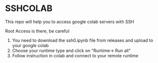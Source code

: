 # SSHCOLAB
This repo will help you to access google colab servers with SSH

Root Access is there, be careful

1. You need to download the ssh0.ipynb file from releases and upload to your google colab
2. Choose your runtime type and click on "Runtime-> Run all"
3. Follow instruction in colab and connect to your remote runtime
